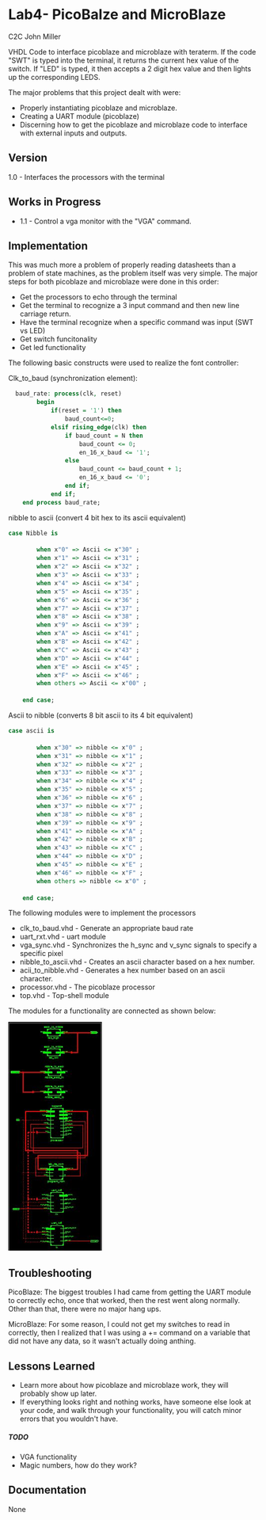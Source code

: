 Lab4- PicoBalze and MicroBlaze
=========

C2C John Miller

VHDL Code to interface picoblaze and microblaze with teraterm.
If the code "SWT" is typed into the terminal, it returns the current hex value of the switch. 
If "LED" is typed, it then accepts a 2 digit hex value and then lights up the corresponding LEDS.


The major problems that this project dealt with were:
* Properly instantiating picoblaze and microblaze.
* Creating a UART module (picoblaze)
* Discerning how to get the picoblaze and microblaze code to interface with external inputs and outputs.



Version
----

1.0 - Interfaces the processors with the terminal


Works in Progress
----
* 1.1 - Control a vga monitor with the "VGA" command.

Implementation
-----------
This was much more a problem of properly reading datasheets than a problem of state machines, as the problem itself was very simple. 
The major steps for both picoblaze and microblaze were done in this order:
* Get the processors to echo through the terminal
* Get the terminal to recognize a 3 input command and then new line carriage return.
* Have the terminal recognize when a specific command was input (SWT vs LED)
* Get switch funcitonality
* Get led functionality


The following basic constructs were used to realize the font controller:

Clk_to_baud (synchronization element):

```Vhdl
  baud_rate: process(clk, reset)
    	begin
			if(reset = '1') then
				baud_count<=0;
			elsif rising_edge(clk) then
				if baud_count = N then
					baud_count <= 0;
					en_16_x_baud <= '1';
				else
					baud_count <= baud_count + 1;
					en_16_x_baud <= '0';
				end if;
			end if;
	end process baud_rate;

```
nibble to ascii (convert 4 bit hex to its ascii equivalent)

```Vhdl
case Nibble is
    
		when x"0" => Ascii <= x"30" ;
		when x"1" => Ascii <= x"31" ;
		when x"2" => Ascii <= x"32" ; 
		when x"3" => Ascii <= x"33" ;
		when x"4" => Ascii <= x"34" ;
		when x"5" => Ascii <= x"35" ;
		when x"6" => Ascii <= x"36" ;
		when x"7" => Ascii <= x"37" ;
		when x"8" => Ascii <= x"38" ;
		when x"9" => Ascii <= x"39" ;
		when x"A" => Ascii <= x"41" ;
		when x"B" => Ascii <= x"42" ;
		when x"C" => Ascii <= x"43" ;
		when x"D" => Ascii <= x"44" ;
		when x"E" => Ascii <= x"45" ;
		when x"F" => Ascii <= x"46" ;
		when others => Ascii <= x"00" ;

	end case;

```
Ascii to nibble (converts 8 bit ascii to its 4 bit equivalent)

```Vhdl
case ascii is
    
		when x"30" => nibble <= x"0" ;
		when x"31" => nibble <= x"1" ;
		when x"32" => nibble <= x"2" ; 
		when x"33" => nibble <= x"3" ;
		when x"34" => nibble <= x"4" ;
		when x"35" => nibble <= x"5" ;
		when x"36" => nibble <= x"6" ;
		when x"37" => nibble <= x"7" ;
		when x"38" => nibble <= x"8" ;
		when x"39" => nibble <= x"9" ;
		when x"41" => nibble <= x"A" ;
		when x"42" => nibble <= x"B" ;
		when x"43" => nibble <= x"C" ;
		when x"44" => nibble <= x"D" ;
		when x"45" => nibble <= x"E" ;
		when x"46" => nibble <= x"F" ;
		when others => nibble <= x"0" ;

	end case;

```

The following modules were to implement the processors
* clk_to_baud.vhd - Generate an appropriate baud rate
* uart_rxt.vhd - uart module
* vga_sync.vhd - Synchronizes the h_sync and v_sync signals to specify a specific pixel 
* nibble_to_ascii.vhd - Creates an ascii character based on a hex number.
* acii_to_nibble.vhd - Generates a hex number based on an ascii character.
* processor.vhd - The picoblaze processor
* top.vhd - Top-shell module



The modules for a functionality are connected as shown below:


![block diagram](block_diagram.JPG)


Troubleshooting
--------------

PicoBlaze:
The biggest troubles I had came from getting the UART module to correctly echo, once that worked, then the rest went along normally. Other than that, there were no major hang ups. 

MicroBlaze:
For some reason, I could not get my switches to read in correctly, then I realized that I was using a += command on a variable that did not have any data, so it wasn't actually doing anthing.



Lessons Learned
---

* Learn more about how picoblaze and microblaze work, they will probably show up later.
* If everything looks right and nothing works, have someone else look at your code, and walk through your functionality, you will catch minor errors that you wouldn't have.


##### TODO


* VGA functionality
* Magic numbers, how do they work?

Documentation
----

None